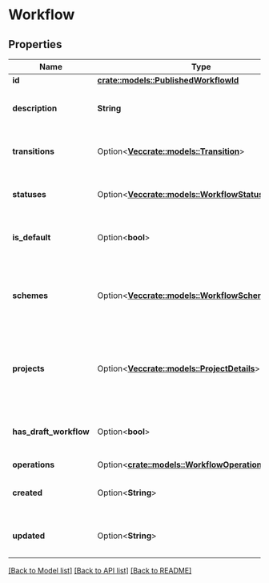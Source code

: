 # Workflow

## Properties

Name | Type | Description | Notes
------------ | ------------- | ------------- | -------------
**id** | [**crate::models::PublishedWorkflowId**](PublishedWorkflowId.md) |  | 
**description** | **String** | The description of the workflow. | 
**transitions** | Option<[**Vec<crate::models::Transition>**](Transition.md)> | The transitions of the workflow. | [optional]
**statuses** | Option<[**Vec<crate::models::WorkflowStatus>**](WorkflowStatus.md)> | The statuses of the workflow. | [optional]
**is_default** | Option<**bool**> | Whether this is the default workflow. | [optional]
**schemes** | Option<[**Vec<crate::models::WorkflowSchemeIdName>**](WorkflowSchemeIdName.md)> | The workflow schemes the workflow is assigned to. | [optional]
**projects** | Option<[**Vec<crate::models::ProjectDetails>**](ProjectDetails.md)> | The projects the workflow is assigned to, through workflow schemes. | [optional]
**has_draft_workflow** | Option<**bool**> | Whether the workflow has a draft version. | [optional]
**operations** | Option<[**crate::models::WorkflowOperations**](WorkflowOperations.md)> |  | [optional]
**created** | Option<**String**> | The creation date of the workflow. | [optional]
**updated** | Option<**String**> | The last edited date of the workflow. | [optional]

[[Back to Model list]](../README.md#documentation-for-models) [[Back to API list]](../README.md#documentation-for-api-endpoints) [[Back to README]](../README.md)


